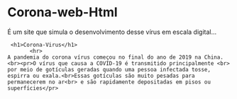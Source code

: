 # Corona-web-Html
É um site que simula o desenvolvimento desse vírus em escala digital...

<!DOCTYPE html>
<html>
<head>
   
   
   <title></title>
   
</head>  
<body>



  
     <h1>Corona-Virus</h1>
           <hr>
    A pandemia do corona vírus começou no final do ano de 2019 na China.<br><pr>O vírus que causa a COVID-19 é transmitido principalmente <br> por meio de gotículas geradas quando uma pessoa infectada tosse, espirra ou exala.<br>Essas gotículas são muito pesadas para permanecerem no ar<br> e são rapidamente depositadas em pisos ou superfícies</pr> 
     
 </body> 
  
